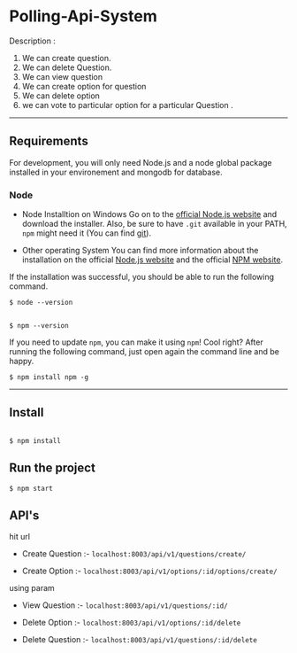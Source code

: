 # Polling-Api-System
Description :
1. We can create question.
2. We can delete Question.
3. We can view question
4. We can create option for question
5. We can delete option
6. we can vote to particular option for a particular Question .
***

## Requirements
For development, you will only need Node.js and a node global package installed in your environement and mongodb for database.

### Node
* Node Installtion on Windows
  Go on to the [official Node.js website](https://nodejs.org/en/) and download the installer. Also, be sure to have `.git`  available in your PATH,
  `npm` might need it (You can find [git](https://git-scm.com/)).
  
 * Other operating System
   You can find more information about the installation on the official [Node.js website](https://nodejs.org/en/) and the official [NPM website](https://www.npmjs.com/).
  
  If the installation was successful, you should be able to run the following command.
  ```
  $ node --version
 

  $ npm --version
  
 ```
 
 If you need to update `npm`, you can make it using `npm`! Cool right? After running the following command, just open again the command line and be happy.
 ```
 $ npm install npm -g
 
 ```
 ---

## Install

```

$ npm install
```
## Run the project

```
$ npm start

```

## API's
hit url 
* Create Question :-
``` localhost:8003/api/v1/questions/create/ ```

* Create Option :-
``` localhost:8003/api/v1/options/:id/options/create/ ```


using param
* View Question :-
``` localhost:8003/api/v1/questions/:id/ ```

* Delete Option :-
``` localhost:8003/api/v1/options/:id/delete ```

* Delete Question :-
``` localhost:8003/api/v1/questions/:id/delete ```
